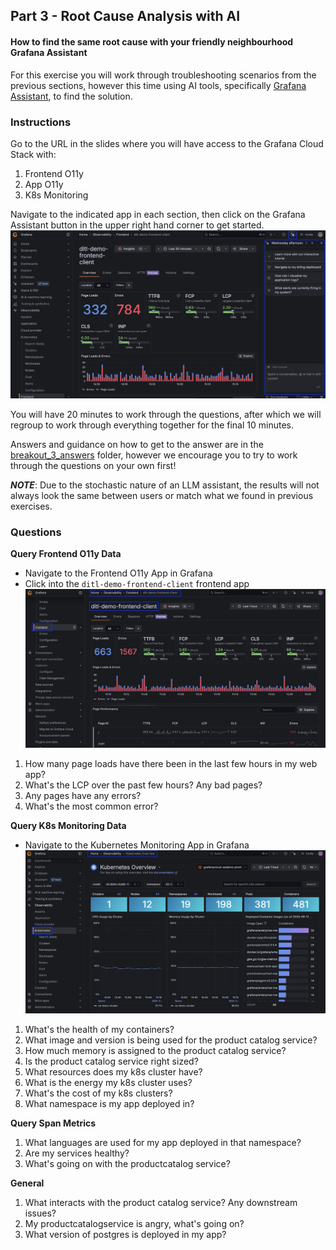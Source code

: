 ## Part 3 - Root Cause Analysis with AI
#### How to find the same root cause with your friendly neighbourhood Grafana Assistant
For this exercise you will work through troubleshooting scenarios from the previous sections, however this time using AI tools, specifically [Grafana Assistant](https://grafana.com/docs/grafana-cloud/machine-learning/assistant/), to find the solution.

### Instructions
Go to the URL in the slides where you will have access to the Grafana Cloud Stack with:
1. Frontend O11y
1. App O11y
1. K8s Monitoring

Navigate to the indicated app in each section, then click on the Grafana Assistant button in the upper right hand corner to get started.
![grafana-assistant](/images/breakout_3/0.1-grafana-assistant.png)

You will have 20 minutes to work through the questions, after which we will regroup to work through everything together for the final 10 minutes.

Answers and guidance on how to get to the answer are in the [breakout_3_answers](./breakout_3_answers) folder, however we encourage you to try to work through the questions on your own first!

___NOTE___: Due to the stochastic nature of an LLM assistant, the results will not always look the same between users or match what we found in previous exercises. 

### Questions
**Query Frontend O11y Data**
- Navigate to the Frontend O11y App in Grafana
- Click into the `ditl-demo-frontend-client` frontend app
![frontend-app](/images/breakout_1/0.1-frontend-instructions.png)
1. How many page loads have there been in the last few hours in my web app?
1. What's the LCP over the past few hours? Any bad pages?
1. Any pages have any errors?
1. What's the most common error? 

**Query K8s Monitoring Data**
- Navigate to the Kubernetes Monitoring App in Grafana
![k8s-monitoring](/images/breakout_1/0.3-k8s-instructions.png)
1. What's the health of my containers?
1. What image and version is being used for the product catalog service?
1. How much memory is assigned to the product catalog service?
1. Is the product catalog service right sized? 
1. What resources does my k8s cluster have?
1. What is the energy my k8s cluster uses?
1. What's the cost of my k8s clusters?
1. What namespace is my app deployed in?

**Query Span Metrics**
1. What languages are used for my app deployed in that namespace?
1. Are my services healthy?
1. What's going on with the productcatalog service?

**General**
1. What interacts with the product catalog service? Any downstream issues?
1. My productcatalogservice is angry, what's going on? 
1. What version of postgres is deployed in my app?
